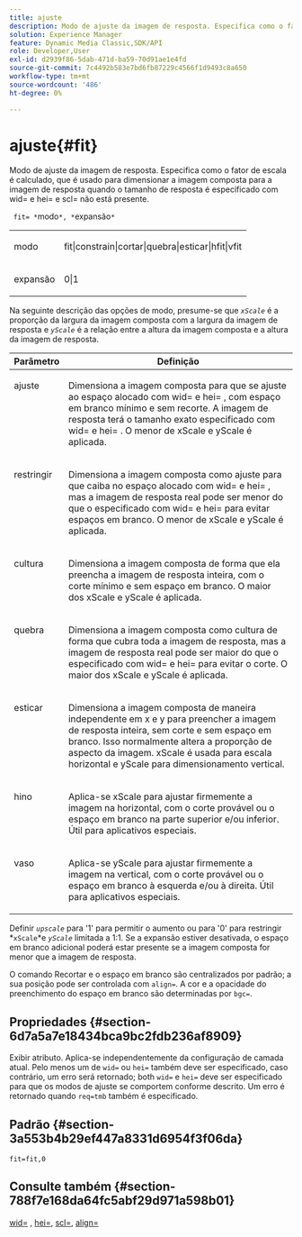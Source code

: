 ```yaml
---
title: ajuste
description: Modo de ajuste da imagem de resposta. Especifica como o fator de escala é calculado, que é usado para dimensionar a imagem composta para a imagem de resposta quando o tamanho de resposta é especificado com wid= e hei= e scl= não está presente.
solution: Experience Manager
feature: Dynamic Media Classic,SDK/API
role: Developer,User
exl-id: d2939f86-5dab-471d-ba59-70d91ae1e4fd
source-git-commit: 7c4492b583e7bd6fb87229c4566f1d9493c8a650
workflow-type: tm+mt
source-wordcount: '486'
ht-degree: 0%

---
```


# ajuste{#fit}

Modo de ajuste da imagem de resposta. Especifica como o fator de escala é calculado, que é usado para dimensionar a imagem composta para a imagem de resposta quando o tamanho de resposta é especificado com wid= e hei= e scl= não está presente.

` fit= *`modo`*, *`expansão`*`

<table id="simpletable_50FBDC6B7CB2448891DD0F491DEB5ACF"> 
 <tr class="strow"> 
  <td class="stentry"> <p> <span class="codeph"> <span class="varname"> modo </span> </span> </p> </td> 
  <td class="stentry"> <p> <span class="codeph"> fit|constrain|cortar|quebra|esticar|hfit|vfit </span> </p> </td> 
 </tr> 
 <tr class="strow"> 
  <td class="stentry"> <p> <span class="codeph"> <span class="varname"> expansão </span> </span> </p> </td> 
  <td class="stentry"> <p> <span class="codeph"> 0|1 </span> </p> </td> 
 </tr> 
</table>

Na seguinte descrição das opções de modo, presume-se que *`xScale`* é a proporção da largura da imagem composta com a largura da imagem de resposta e *`yScale`* é a relação entre a altura da imagem composta e a altura da imagem de resposta.

<table id="table_33408ECA9D164AFAA249F8589060545E"> 
 <thead> 
  <tr> 
   <th colname="col1" class="entry"> Parâmetro </th> 
   <th colname="col2" class="entry"> Definição </th> 
  </tr> 
 </thead>
 <tbody> 
  <tr valign="top"> 
   <td colname="col1"> <p> <span class="codeph"> ajuste </span> </p> </td> 
   <td colname="col2"> <p>Dimensiona a imagem composta para que se ajuste ao espaço alocado com <span class="codeph"> wid= </span> e <span class="codeph"> hei= </span>, com espaço em branco mínimo e sem recorte. A imagem de resposta terá o tamanho exato especificado com <span class="codeph"> wid= </span> e <span class="codeph"> hei= </span>. O menor de <span class="varname"> xScale </span> e <span class="varname"> yScale </span> é aplicada. </p> </td> 
  </tr> 
  <tr valign="top"> 
   <td colname="col1"> <p> <span class="codeph"> restringir </span> </p> </td> 
   <td colname="col2"> <p>Dimensiona a imagem composta como <span class="codeph"> ajuste </span> para que caiba no espaço alocado com <span class="codeph"> wid= </span> e <span class="codeph"> hei= </span>, mas a imagem de resposta real pode ser menor do que o especificado com <span class="codeph"> wid= </span> e <span class="codeph"> hei= </span> para evitar espaços em branco. O menor de <span class="varname"> xScale </span> e <span class="varname"> yScale </span> é aplicada. </p> </td> 
  </tr> 
  <tr valign="top"> 
   <td colname="col1"> <p> <span class="codeph"> cultura </span> </p> </td> 
   <td colname="col2"> <p>Dimensiona a imagem composta de forma que ela preencha a imagem de resposta inteira, com o corte mínimo e sem espaço em branco. O maior dos <span class="varname"> xScale </span> e <span class="varname"> yScale </span> é aplicada. </p> </td> 
  </tr> 
  <tr valign="top"> 
   <td colname="col1"> <p> <span class="codeph"> quebra </span> </p> </td> 
   <td colname="col2"> <p>Dimensiona a imagem composta como <span class="codeph"> cultura </span> de forma que cubra toda a imagem de resposta, mas a imagem de resposta real pode ser maior do que o especificado com <span class="codeph"> wid= </span> e <span class="codeph"> hei= </span> para evitar o corte. O maior dos <span class="varname"> xScale </span> e <span class="varname"> yScale </span>é aplicada. </p> </td> 
  </tr> 
  <tr valign="top"> 
   <td colname="col1"> <p> <span class="codeph"> esticar </span> </p> </td> 
   <td colname="col2"> <p>Dimensiona a imagem composta de maneira independente em x e y para preencher a imagem de resposta inteira, sem corte e sem espaço em branco. Isso normalmente altera a proporção de aspecto da imagem. <span class="varname"> xScale </span> é usada para escala horizontal e <span class="varname"> yScale </span> para dimensionamento vertical. </p> </td> 
  </tr> 
  <tr valign="top"> 
   <td colname="col1"> <p> <span class="codeph"> hino </span> </p> </td> 
   <td colname="col2"> <p>Aplica-se <span class="varname"> xScale </span> para ajustar firmemente a imagem na horizontal, com o corte provável ou o espaço em branco na parte superior e/ou inferior. Útil para aplicativos especiais. </p> </td> 
  </tr> 
  <tr valign="top"> 
   <td colname="col1"> <p> <span class="codeph"> vaso </span> </p> </td> 
   <td colname="col2"> <p>Aplica-se <span class="varname"> yScale </span> para ajustar firmemente a imagem na vertical, com o corte provável ou o espaço em branco à esquerda e/ou à direita. Útil para aplicativos especiais. </p> </td> 
  </tr> 
 </tbody> 
</table>

Definir *`upscale`* para &#39;1&#39; para permitir o aumento ou para &#39;0&#39; para restringir *`xScale`*e *`yScale`* limitada a 1:1. Se a expansão estiver desativada, o espaço em branco adicional poderá estar presente se a imagem composta for menor que a imagem de resposta.

O comando Recortar e o espaço em branco são centralizados por padrão; a sua posição pode ser controlada com `align=`. A cor e a opacidade do preenchimento do espaço em branco são determinadas por `bgc=`.

## Propriedades {#section-6d7a5a7e18434bca9bc2fdb236af8909}

Exibir atributo. Aplica-se independentemente da configuração de camada atual. Pelo menos um de `wid=` ou `hei=` também deve ser especificado, caso contrário, um erro será retornado; both `wid=` e `hei=` deve ser especificado para que os modos de ajuste se comportem conforme descrito. Um erro é retornado quando `req=tmb` também é especificado.

## Padrão {#section-3a553b4b29ef447a8331d6954f3f06da}

`fit=fit,0`

## Consulte também {#section-788f7e168da64fc5abf29d971a598b01}

[wid=](../../../../../is-api/http-ref/image-serving-api-ref/c-http-protocol-reference/c-command-reference/r-is-http-wid.md#reference-bfeadcb67bf4485f851eb21345527e47) , [hei=](../../../../../is-api/http-ref/image-serving-api-ref/c-http-protocol-reference/c-command-reference/r-is-http-hei.md#reference-6d6f556ccc0e4b98a815e8a5c1944a96), [scl=](../../../../../is-api/http-ref/image-serving-api-ref/c-http-protocol-reference/c-command-reference/r-scl.md#reference-b2a74e493d0d407e98fe350551ba3fcc), [align=](../../../../../is-api/http-ref/image-serving-api-ref/c-http-protocol-reference/c-command-reference/r-align.md#reference-b7d6b87c75124d78884f916dd6544bc7)
